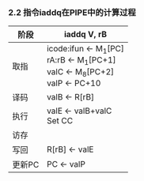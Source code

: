 ### 2.2 指令iaddq在PIPE中的计算过程

|  阶段|                   iaddq V, rB|
|------|------------------------------|
|  取指|icode:ifun ← M<sub>1</sub>[PC]<br> rA:rB ← M<sub>1</sub>[PC+1]<br> valC ← M<sub>8</sub>[PC+2]<br> valP ← PC+10|
|  译码|valB ← R[rB]    |
|  执行|valE ← valB+valC<br> Set CC|
|  访存|                |
|  写回|R[rB] ← valE    |
|更新PC|PC ← valP       |

